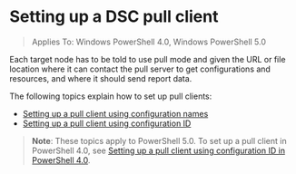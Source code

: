 # Setting up a DSC pull client

> Applies To: Windows PowerShell 4.0, Windows PowerShell 5.0

Each target node has to be told to use pull mode and given the URL or file location where it can contact the pull server to get configurations and resources, and where it should send report data.


The following topics explain how to set up pull clients:

* [Setting up a pull client using configuration names](pullClientConfigNames.md)
* [Setting up a pull client using configuration ID](pullClientConfigID.md)

> **Note**: These topics apply to PowerShell 5.0. To set up a pull client in PowerShell 4.0, see [Setting up a pull client using configuration ID in PowerShell 4.0](pullClientConfigID4.md).

